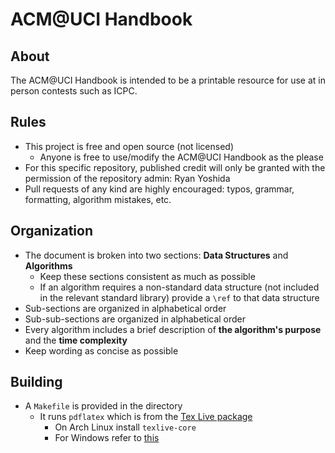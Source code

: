 # ACM@UCI Handbook

## About
The ACM@UCI Handbook is intended to be a printable resource for use at in person contests such as ICPC.

## Rules
* This project is free and open source (not licensed)
    * Anyone is free to use/modify the ACM@UCI Handbook as the please
* For this specific repository, published credit will only be granted with the permission of the repository admin: Ryan Yoshida
* Pull requests of any kind are highly encouraged: typos, grammar, formatting, algorithm mistakes, etc.

## Organization
* The document is broken into two sections: **Data Structures** and **Algorithms**
    * Keep these sections consistent as much as possible
    * If an algorithm requires a non-standard data structure (not included in the relevant standard library) provide a `\ref` to that data structure
* Sub-sections are organized in alphabetical order
* Sub-sub-sections are organized in alphabetical order
* Every algorithm includes a brief description of **the algorithm's purpose** and the **time complexity**
* Keep wording as concise as possible

## Building
* A `Makefile` is provided in the directory
    * It runs `pdflatex` which is from the [Tex Live package](https://tug.org/texlive/)
        * On Arch Linux install `texlive-core`
        * For Windows refer to [this](https://tug.org/texlive/windows.html)

